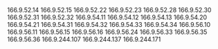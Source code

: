 166.9.52.14
166.9.52.15
166.9.52.22
166.9.52.23
166.9.52.28
166.9.52.30
166.9.52.31
166.9.52.32
166.9.54.11
166.9.54.12
166.9.54.13
166.9.54.20
166.9.54.21
166.9.54.31
166.9.54.32
166.9.54.33
166.9.54.34
166.9.56.10
166.9.56.11
166.9.56.15
166.9.56.16
166.9.56.24
166.9.56.33
166.9.56.35
166.9.56.36
166.9.244.107
166.9.244.137
166.9.244.171
